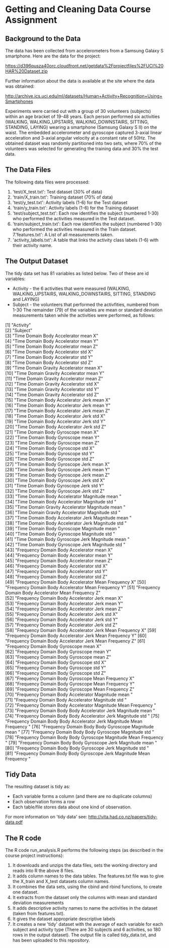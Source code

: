 # Getting and Cleaning Data Course Assignment

## Background to the Data
The data has been collected from accelerometers from a Samsung Galaxy S smartphone. Here are the data for the project:

https://d396qusza40orc.cloudfront.net/getdata%2Fprojectfiles%2FUCI%20HAR%20Dataset.zip 

Further information about the data is available at the site where the data was obtained:

http://archive.ics.uci.edu/ml/datasets/Human+Activity+Recognition+Using+Smartphones

Experiments were carried out with a group of 30 volunteers (subjects) within an age bracket of 19-48 years. Each person performed six activities (WALKING, WALKING_UPSTAIRS, WALKING_DOWNSTAIRS, SITTING, STANDING, LAYING) wearing a smartphone (Samsung Galaxy S II) on the waist. The embedded accelerometer and gyroscope captured 3-axial linear acceleration and 3-axial angular velocity at a constant rate of 50Hz. The obtained dataset was randomly partitioned into two sets, where 70% of the volunteers was selected for generating the training data and 30% the test data. 


## The Data Files

The following data files were processed:

1. 'test/X_test.txt': Test dataset (30% of data)
2. 'train/X_train.txt': Training dataset (70% of data)
3. 'test/y_test.txt': Activity labels (1-6) for the Test dataset
4. 'train/y_train.txt': Activity labels (1-6) for the Training dataset
5. 'test/subject_test.txt': Each row identifies the subject (numbered 1-30) who performed the activities measured in the Test dataset.
6. 'train/subject_train.txt': Each row identifies the subject (numbered 1-30) who performed the activities measured in the Train dataset.
7.'features.txt': A List of all measurements taken.
8. 'activity_labels.txt': A table that links the activity class labels (1-6) with their activity name.

## The Output Dataset

The tidy data set has 81 variables as listed below.  Two of these are id variables: 
* Activity - the 6 activities that were measured (WALKING, WALKING_UPSTAIRS, WALKING_DOWNSTAIRS, SITTING, STANDING and LAYING)
* Subject - the volunteers that performed the activfities, numbered from 1-30
The remainder (79) of the variables are mean or standard deviation measurements taken while the activities were performed, as follows:

 [1] "Activity"                             
 [2] "Subject"                               
 [3] "Time Domain Body Accelerator mean X"      
 [4] "Time Domain Body Accelerator mean Y"      
 [5] "Time Domain Body Accelerator mean Z"    
 [6] "Time Domain Body Accelerator std X"      
 [7] "Time Domain Body Accelerator std Y"      
 [8] "Time Domain Body Accelerator std Z"      
 [9] "Time Domain Gravity Accelerator mean X"  
[10] "Time Domain Gravity Accelerator mean Y"  
[11] "Time Domain Gravity Accelerator mean Z"   
[12] "Time Domain Gravity Accelerator std X"   
[13] "Time Domain Gravity Accelerator std Y"     
[14] "Time Domain Gravity Accelerator std Z"     
[15] "Time Domain Body Accelerator Jerk mean X"  
[16] "Time Domain Body Accelerator Jerk mean Y"  
[17] "Time Domain Body Accelerator Jerk mean Z"  
[18] "Time Domain Body Accelerator Jerk std X"   
[19] "Time Domain Body Accelerator Jerk std Y"   
[20] "Time Domain Body Accelerator Jerk std Z"   
[21] "Time Domain Body Gyroscope mean X"        
[22] "Time Domain Body Gyroscope mean Y"               
[23] "Time Domain Body Gyroscope mean Z"               
[24] "Time Domain Body Gyroscope std X"                
[25] "Time Domain Body Gyroscope std Y"                
[26] "Time Domain Body Gyroscope std Z"               
[27] "Time Domain Body Gyroscope Jerk mean X"         
[28] "Time Domain Body Gyroscope Jerk mean Y"        
[29] "Time Domain Body Gyroscope Jerk mean Z"       
[30] "Time Domain Body Gyroscope Jerk std X"       
[31] "Time Domain Body Gyroscope Jerk std Y"              
[32] "Time Domain Body Gyroscope Jerk std Z"              
[33] "Time Domain Body Accelerator Magnitude mean "        
[34] "Time Domain Body Accelerator Magnitude std "        
[35] "Time Domain Gravity Accelerator Magnitude mean "     
[36] "Time Domain Gravity Accelerator Magnitude std "     
[37] "Time Domain Body Accelerator Jerk Magnitude mean "  
[38] "Time Domain Body Accelerator Jerk Magnitude std "   
[39] "Time Domain Body Gyroscope Magnitude mean "       
[40] "Time Domain Body Gyroscope Magnitude std "        
[41] "Time Domain Body Gyroscope Jerk Magnitude mean "   
[42] "Time Domain Body Gyroscope Jerk Magnitude std "    
[43] "Frequency Domain Body Accelerator mean X"         
[44] "Frequency Domain Body Accelerator mean Y"        
[45] "Frequency Domain Body Accelerator mean Z"       
[46] "Frequency Domain Body Accelerator std X"        
[47] "Frequency Domain Body Accelerator std Y"       
[48] "Frequency Domain Body Accelerator std Z"      
[49] "Frequency Domain Body Accelerator Mean Frequency X"
[50] "Frequency Domain Body Accelerator Mean Frequency Y" 
[51] "Frequency Domain Body Accelerator Mean Frequency Z"  
[52] "Frequency Domain Body Accelerator Jerk mean X"      
[53] "Frequency Domain Body Accelerator Jerk mean Y"      
[54] "Frequency Domain Body Accelerator Jerk mean Z"     
[55] "Frequency Domain Body Accelerator Jerk std X"     
[56] "Frequency Domain Body Accelerator Jerk std Y"    
[57] "Frequency Domain Body Accelerator Jerk std Z"      
[58] "Frequency Domain Body Accelerator Jerk Mean Frequency X" 
[59] "Frequency Domain Body Accelerator Jerk Mean Frequency Y" 
[60] "Frequency Domain Body Accelerator Jerk Mean Frequency Z" 
[61] "Frequency Domain Body Gyroscope mean X"                 
[62] "Frequency Domain Body Gyroscope mean Y"               
[63] "Frequency Domain Body Gyroscope mean Z"              
[64] "Frequency Domain Body Gyroscope std X"             
[65] "Frequency Domain Body Gyroscope std Y"           
[66] "Frequency Domain Body Gyroscope std Z"         
[67] "Frequency Domain Body Gyroscope Mean Frequency X"  
[68] "Frequency Domain Body Gyroscope Mean Frequency Y"   
[69] "Frequency Domain Body Gyroscope Mean Frequency Z"   
[70] "Frequency Domain Body Accelerator Magnitude mean "  
[71] "Frequency Domain Body Accelerator Magnitude std "  
[72] "Frequency Domain Body Accelerator Magnitude Mean Frequency "   
[73] "Frequency Domain Body Body Accelerator Jerk Magnitude mean "   
[74] "Frequency Domain Body Body Accelerator Jerk Magnitude std " 
[75] "Frequency Domain Body Body Accelerator Jerk Magnitude Mean Frequency "
[76] "Frequency Domain Body Body Gyroscope Magnitude mean " 
[77] "Frequency Domain Body Body Gyroscope Magnitude std "  
[78] "Frequency Domain Body Body Gyroscope Magnitude Mean Frequency " 
[79] "Frequency Domain Body Body Gyroscope Jerk Magnitude mean "   
[80] "Frequency Domain Body Body Gyroscope Jerk Magnitude std "   
[81] "Frequency Domain Body Body Gyroscope Jerk Magnitude Mean Frequency "  

## Tidy Data

The resulting dataset is tidy as:
* Each variable forms a column (and there are no duplicate columns)
* Each observation forms a row
* Each table/file stores data about one kind of observation.

For more information on 'tidy data' see: http://vita.had.co.nz/papers/tidy-data.pdf


## The R code

The R code run_analysis.R performs the following steps (as described in the course project instructions):

1. It downloads and unzips the data files, sets the working directory and reads into R the above 8 files.
2. It adds column names to the data tables.  The features.txt file was to give the X_train and X_test datasets column names. 
3. It combines the data sets, using the cbind and rbind functions,  to create one dataset.
4. It extracts from the dataset only the columns with mean and standard deviation measurements
5. It adds descriptive activity names to name the activities in the dataset (taken from features.txt).
6. It gives the dataset appropriate descriptive labels
7. It creates a new 'tidy' dataset with the average of each variable for each subject and activity type (There are 30 subjects and 6 activities, so 180 rows in the output dataset). The output file is called tidy_data.txt, and has been uploaded to this repository.

